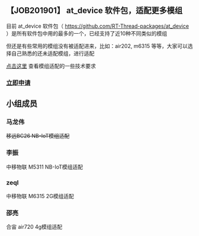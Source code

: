 ## 【JOB201901】 at_device 软件包，适配更多模组

目前 at_device 软件包（ https://github.com/RT-Thread-packages/at_device ）是所有软件包中用的最多的一个，已经支持了近10种不同类似的模组

但还是有些常用的模组没有被适配进来，比如：air202, m6315 等等，大家可以选择自己熟悉的还未适配模组，进行适配

[点击这里](https://www.rt-thread.org/qa/forum.php?mod=viewthread&tid=7660) 查看模组适配的一些技术要求

### [立即申请]( https://github.com/RT-Thread/community-activities/edit/master/2019/JOB201901.md )

## 小组成员

### 马龙伟

~~移远BC26 NB-IoT模组适配~~

### 李振

中移物联 M5311 NB-IoT模组适配

### zeql

中移物联 M6315 2G模组适配

### 邵亮
合宙 air720 4g模组适配
